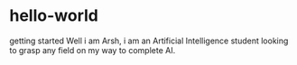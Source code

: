 # hello-world
getting started
Well i am Arsh, i am an Artificial Intelligence student looking to grasp any field on my way to complete AI.
